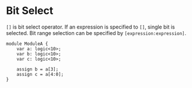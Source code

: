 # Bit Select

`[]` is bit select operator.
If an expression is specified to `[]`, single bit is selected.
Bit range selection can be specified by `[expression:expression]`.

```veryl,playground
module ModuleA {
    var a: logic<10>;
    var b: logic<10>;
    var c: logic<10>;

    assign b = a[3];
    assign c = a[4:0];
}
```
